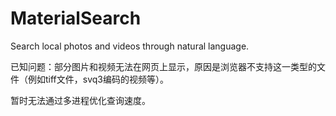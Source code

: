 # MaterialSearch

Search local photos and videos through natural language.

已知问题：部分图片和视频无法在网页上显示，原因是浏览器不支持这一类型的文件（例如tiff文件，svq3编码的视频等）。

暂时无法通过多进程优化查询速度。
